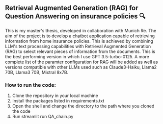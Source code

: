 ## Retrieval Augmented Generation (RAG) for Question Answering on insurance policies :mag:
This is my master's thesis, developed in collaboration with Munich Re. The aim of the project is to develop a chatbot application capable of retrieving information from home insurance policies. 
This is achieved by combining LLM's text processing capabilities with Retrieval Augmented Generation (RAG) to select relevant pieces of information from the documents. This is the best performing version in which I use GPT 3.5-turbo-0125. A more complete list of the paramter configuration for RAG will be added as well as versions compatible with other LLMs used such as Claude3-Haiku, Llama2 70B, Llama3 70B, Mixtral 8x7B.

### How to run the code:
1. Clone the repository in your local machine
2. Install the packages listed in requirements.txt
3. Open the shell and change the directory to the path where you cloned the code
4. Run streamlit run QA_chain.py
